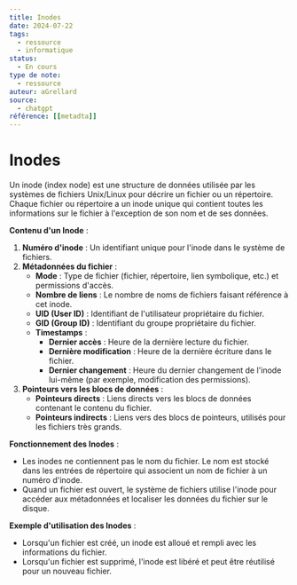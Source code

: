 ```yaml
---
title: Inodes
date: 2024-07-22
tags:
  - ressource
  - informatique
status:
  - En cours
type de note:
  - ressource
auteur: aGrellard
source:
  - chatgpt
référence: [[metadta]]
---
```


# Inodes

Un inode (index node) est une structure de données utilisée par les systèmes de fichiers Unix/Linux pour décrire un fichier ou un répertoire. Chaque fichier ou répertoire a un inode unique qui contient toutes les informations sur le fichier à l'exception de son nom et de ses données.

**Contenu d'un Inode** :
1. **Numéro d'inode** : Un identifiant unique pour l'inode dans le système de fichiers.
2. **Métadonnées du fichier** :
   - **Mode** : Type de fichier (fichier, répertoire, lien symbolique, etc.) et permissions d'accès.
   - **Nombre de liens** : Le nombre de noms de fichiers faisant référence à cet inode.
   - **UID (User ID)** : Identifiant de l'utilisateur propriétaire du fichier.
   - **GID (Group ID)** : Identifiant du groupe propriétaire du fichier.
   - **Timestamps** :
     - **Dernier accès** : Heure de la dernière lecture du fichier.
     - **Dernière modification** : Heure de la dernière écriture dans le fichier.
     - **Dernier changement** : Heure du dernier changement de l'inode lui-même (par exemple, modification des permissions).
3. **Pointeurs vers les blocs de données** :
   - **Pointeurs directs** : Liens directs vers les blocs de données contenant le contenu du fichier.
   - **Pointeurs indirects** : Liens vers des blocs de pointeurs, utilisés pour les fichiers très grands.

**Fonctionnement des Inodes** :
- Les inodes ne contiennent pas le nom du fichier. Le nom est stocké dans les entrées de répertoire qui associent un nom de fichier à un numéro d'inode.
- Quand un fichier est ouvert, le système de fichiers utilise l'inode pour accéder aux métadonnées et localiser les données du fichier sur le disque.

**Exemple d'utilisation des Inodes** :
- Lorsqu'un fichier est créé, un inode est alloué et rempli avec les informations du fichier.
- Lorsqu'un fichier est supprimé, l'inode est libéré et peut être réutilisé pour un nouveau fichier.
